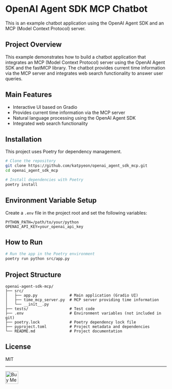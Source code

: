 # OpenAI Agent SDK MCP Chatbot

This is an example chatbot application using the OpenAI Agent SDK and an MCP (Model Context Protocol) server.

## Project Overview

This example demonstrates how to build a chatbot application that integrates an MCP (Model Context Protocol) server using the OpenAI Agent SDK and the fastMCP library. The chatbot provides current time information via the MCP server and integrates web search functionality to answer user queries.

## Main Features

- Interactive UI based on Gradio
- Provides current time information via the MCP server
- Natural language processing using the OpenAI Agent SDK
- Integrated web search functionality

## Installation

This project uses Poetry for dependency management.

```bash
# Clone the repository
git clone https://github.com/katpyeon/openai_agent_sdk_mcp.git
cd openai_agent_sdk_mcp

# Install dependencies with Poetry
poetry install
```

## Environment Variable Setup

Create a `.env` file in the project root and set the following variables:

```
PYTHON_PATH=/path/to/your/python
OPENAI_API_KEY=your_openai_api_key
```

## How to Run

```bash
# Run the app in the Poetry environment
poetry run python src/app.py
```

## Project Structure

```
openai-agent-sdk-mcp/
├── src/
│   ├── app.py              # Main application (Gradio UI)
│   ├── time_mcp_server.py  # MCP server providing time information
│   └── __init__.py
├── tests/                  # Test code
├── .env                    # Environment variables (not included in git)
├── poetry.lock             # Poetry dependency lock file
├── pyproject.toml          # Project metadata and dependencies
└── README.md               # Project documentation
```

## License

MIT


---

<a href="https://www.buymeacoffee.com/katpyeon" target="_blank">
  <img src="https://cdn.buymeacoffee.com/buttons/v2/default-yellow.png" alt="Buy Me A Coffee" height="40" />
</a>